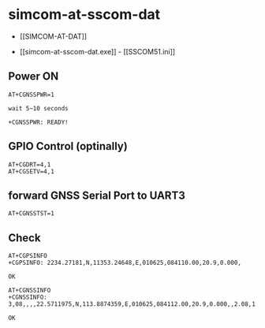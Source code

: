 
# simcom-at-sscom-dat

- [[SIMCOM-AT-DAT]]

- [[simcom-at-sscom-dat.exe]] - [[SSCOM51.ini]]


## Power ON 

    AT+CGNSSPWR=1

    wait 5~10 seconds 

    +CGNSSPWR: READY!


## GPIO Control (optinally)

    AT+CGDRT=4,1
    AT+CGSETV=4,1


## forward GNSS Serial Port to UART3 


    AT+CGNSSTST=1


## Check 

    AT+CGPSINFO
    +CGPSINFO: 2234.27181,N,11353.24648,E,010625,084110.00,20.9,0.000,

    OK
    
    AT+CGNSSINFO
    +CGNSSINFO: 3,08,,,,22.5711975,N,113.8874359,E,010625,084112.00,20.9,0.000,,2.08,1.15,1.74,13

    OK
